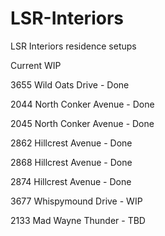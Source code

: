 # LSR-Interiors
LSR Interiors residence setups

Current WIP

3655 Wild Oats Drive - Done

2044 North Conker Avenue - Done

2045 North Conker Avenue - Done

2862 Hillcrest Avenue - Done

2868 Hillcrest Avenue - Done

2874 Hillcrest Avenue - Done

3677 Whispymound Drive - WIP

2133 Mad Wayne Thunder - TBD

